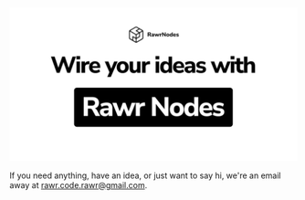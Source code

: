 ![banner](https://github.com/rawr-nodes/.github/blob/main/assets/banner.png)

If you need anything, have an idea, or just want to say hi, we're an email away at <rawr.code.rawr@gmail.com>.
